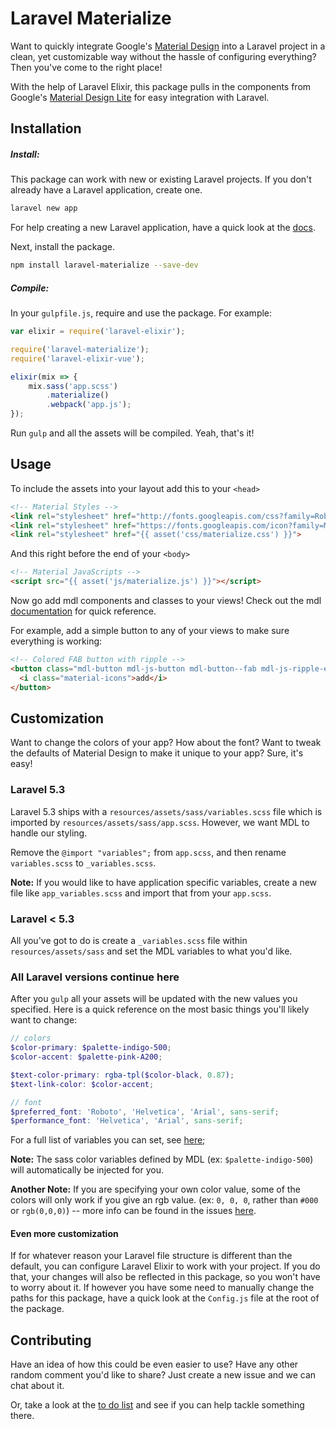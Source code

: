 # Laravel Materialize

Want to quickly integrate Google's [Material Design](http://www.google.com/design/spec/material-design/introduction.html) into a Laravel project in a clean, yet customizable way without the hassle of configuring everything? Then you've come to the right place!

With the help of Laravel Elixir, this package pulls in the components from Google's [Material Design Lite](https://getmdl.io) for easy integration with Laravel.

## Installation

##### Install:

This package can work with new or existing Laravel projects. If you don't already have a Laravel application, create one.

```sh
laravel new app
```

For help creating a new Laravel application, have a quick look at the [docs](https://laravel.com/docs/5.3/installation).

Next, install the package.

```sh
npm install laravel-materialize --save-dev
```

##### Compile:

In your `gulpfile.js`, require and use the package. For example:

```javascript
var elixir = require('laravel-elixir');

require('laravel-materialize');
require('laravel-elixir-vue');

elixir(mix => {
    mix.sass('app.scss')
        .materialize()
        .webpack('app.js');
});
```

Run `gulp` and all the assets will be compiled. Yeah, that's it!

## Usage

To include the assets into your layout add this to your `<head>`

```html
<!-- Material Styles -->
<link rel="stylesheet" href="http://fonts.googleapis.com/css?family=Roboto:300,400,500,700">
<link rel="stylesheet" href="https://fonts.googleapis.com/icon?family=Material+Icons">
<link rel="stylesheet" href="{{ asset('css/materialize.css') }}">
```

And this right before the end of your `<body>`

```html
<!-- Material JavaScripts -->
<script src="{{ asset('js/materialize.js') }}"></script>
```

Now go add mdl components and classes to your views! Check out the mdl [documentation](https://getmdl.io) for quick reference.

For example, add a simple button to any of your views to make sure everything is working:

```html
<!-- Colored FAB button with ripple -->
<button class="mdl-button mdl-js-button mdl-button--fab mdl-js-ripple-effect mdl-button--colored">
  <i class="material-icons">add</i>
</button>
```

## Customization

Want to change the colors of your app? How about the font? Want to tweak the defaults of Material Design to make it unique to your app? Sure, it's easy! 

### Laravel 5.3

Laravel 5.3 ships with a `resources/assets/sass/variables.scss` file which is imported by `resources/assets/sass/app.scss`. However, we want MDL to handle our styling.

Remove the `@import "variables";` from `app.scss`, and then rename `variables.scss` to `_variables.scss`.

**Note:** If you would like to have application specific variables, create a new file like `app_variables.scss` and import that from your `app.scss`.

### Laravel < 5.3

All you've got to do is create a `_variables.scss` file within `resources/assets/sass` and set the MDL variables to what you'd like. 

### All Laravel versions continue here

After you `gulp` all your assets will be updated with the new values you specified. Here is a quick reference on the most basic things you'll likely want to change:

```scss
// colors
$color-primary: $palette-indigo-500;
$color-accent: $palette-pink-A200;

$text-color-primary: rgba-tpl($color-black, 0.87);
$text-link-color: $color-accent;

// font
$preferred_font: 'Roboto', 'Helvetica', 'Arial', sans-serif;
$performance_font: 'Helvetica', 'Arial', sans-serif;
```

For a full list of variables you can set, see [here](https://github.com/google/material-design-lite/blob/master/src/_variables.scss);

**Note:** The sass color variables defined by MDL (ex: `$palette-indigo-500`) will automatically be injected for you.  

**Another Note:** If you are specifying your own color value, some of the colors will only work if you give an rgb value. (ex: `0, 0, 0`, rather than `#000` or `rgb(0,0,0)`) -- more info can be found in the issues [here](https://github.com/google/material-design-lite/issues).

#### Even more customization

If for whatever reason your Laravel file structure is different than the default, you can configure Laravel Elixir to work with your project. If you do that, your changes will also be reflected in this package, so you won't have to worry about it. If however you have some need to manually change the paths for this package, have a quick look at the `Config.js` file at the root of the package.

## Contributing

Have an idea of how this could be even easier to use? Have any other random comment you'd like to share? Just create a new issue and we can chat about it.

Or, take a look at the [to do list](https://github.com/tam5/laravel-materialize/wiki/To-do-list) and see if you can help tackle something there.
